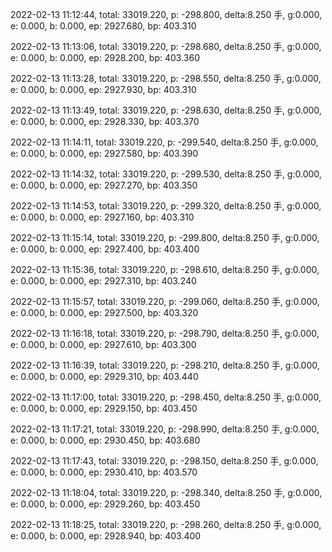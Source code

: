 2022-02-13 11:12:44, total: 33019.220, p: -298.800, delta:8.250 手, g:0.000, e: 0.000, b: 0.000, ep: 2927.680, bp: 403.310

2022-02-13 11:13:06, total: 33019.220, p: -298.680, delta:8.250 手, g:0.000, e: 0.000, b: 0.000, ep: 2928.200, bp: 403.360

2022-02-13 11:13:28, total: 33019.220, p: -298.550, delta:8.250 手, g:0.000, e: 0.000, b: 0.000, ep: 2927.930, bp: 403.310

2022-02-13 11:13:49, total: 33019.220, p: -298.630, delta:8.250 手, g:0.000, e: 0.000, b: 0.000, ep: 2928.330, bp: 403.370

2022-02-13 11:14:11, total: 33019.220, p: -299.540, delta:8.250 手, g:0.000, e: 0.000, b: 0.000, ep: 2927.580, bp: 403.390

2022-02-13 11:14:32, total: 33019.220, p: -299.530, delta:8.250 手, g:0.000, e: 0.000, b: 0.000, ep: 2927.270, bp: 403.350

2022-02-13 11:14:53, total: 33019.220, p: -299.320, delta:8.250 手, g:0.000, e: 0.000, b: 0.000, ep: 2927.160, bp: 403.310

2022-02-13 11:15:14, total: 33019.220, p: -299.800, delta:8.250 手, g:0.000, e: 0.000, b: 0.000, ep: 2927.400, bp: 403.400

2022-02-13 11:15:36, total: 33019.220, p: -298.610, delta:8.250 手, g:0.000, e: 0.000, b: 0.000, ep: 2927.310, bp: 403.240

2022-02-13 11:15:57, total: 33019.220, p: -299.060, delta:8.250 手, g:0.000, e: 0.000, b: 0.000, ep: 2927.500, bp: 403.320

2022-02-13 11:16:18, total: 33019.220, p: -298.790, delta:8.250 手, g:0.000, e: 0.000, b: 0.000, ep: 2927.610, bp: 403.300

2022-02-13 11:16:39, total: 33019.220, p: -298.210, delta:8.250 手, g:0.000, e: 0.000, b: 0.000, ep: 2929.310, bp: 403.440

2022-02-13 11:17:00, total: 33019.220, p: -298.450, delta:8.250 手, g:0.000, e: 0.000, b: 0.000, ep: 2929.150, bp: 403.450

2022-02-13 11:17:21, total: 33019.220, p: -298.990, delta:8.250 手, g:0.000, e: 0.000, b: 0.000, ep: 2930.450, bp: 403.680

2022-02-13 11:17:43, total: 33019.220, p: -298.150, delta:8.250 手, g:0.000, e: 0.000, b: 0.000, ep: 2930.410, bp: 403.570

2022-02-13 11:18:04, total: 33019.220, p: -298.340, delta:8.250 手, g:0.000, e: 0.000, b: 0.000, ep: 2929.260, bp: 403.450

2022-02-13 11:18:25, total: 33019.220, p: -298.260, delta:8.250 手, g:0.000, e: 0.000, b: 0.000, ep: 2928.940, bp: 403.400